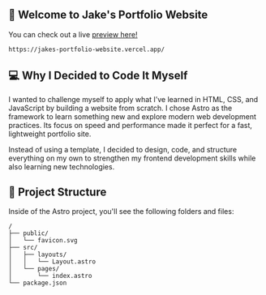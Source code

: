 ## 🚀 Welcome to Jake's Portfolio Website
You can check out a live [preview here!](https://jakes-portfolio-website.vercel.app/)

```bash
https://jakes-portfolio-website.vercel.app/
```


## 💻 Why I Decided to Code It Myself
I wanted to challenge myself to apply what I’ve learned in HTML, CSS, and JavaScript by building a website from scratch. I chose Astro as the framework to learn something new and explore modern web development practices. Its focus on speed and performance made it perfect for a fast, lightweight portfolio site. 

Instead of using a template, I decided to design, code, and structure everything on my own to strengthen my frontend development skills while also learning new technologies.


## 📁 Project Structure
Inside of the Astro project, you'll see the following folders and files:

```text
/
├── public/
│   └── favicon.svg
├── src/
│   ├── layouts/
│   │   └── Layout.astro
│   └── pages/
│       └── index.astro
└── package.json
```
